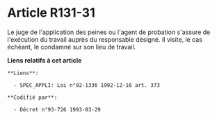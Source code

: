 # Article R131-31

Le juge de l'application des peines ou l'agent de probation s'assure de l'exécution du travail auprès du responsable désigné.
Il visite, le cas échéant, le condamné sur son lieu de travail.

**Liens relatifs à cet article**

	**Liens**:

	  - SPEC_APPLI: Loi n°92-1336 1992-12-16 art. 373

	**Codifié par**:

	  - Décret n°93-726 1993-03-29
